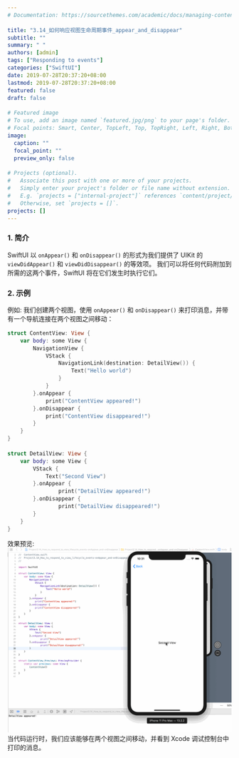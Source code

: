 ```yaml
---
# Documentation: https://sourcethemes.com/academic/docs/managing-content/

title: "3.14_如何响应视图生命周期事件_appear_and_disappear"
subtitle: ""
summary: " "
authors: [admin]
tags: ["Responding to events"]
categories: ["SwiftUI"]
date: 2019-07-28T20:37:20+08:00
lastmod: 2019-07-28T20:37:20+08:00
featured: false
draft: false

# Featured image
# To use, add an image named `featured.jpg/png` to your page's folder.
# Focal points: Smart, Center, TopLeft, Top, TopRight, Left, Right, BottomLeft, Bottom, BottomRight.
image:
  caption: ""
  focal_point: ""
  preview_only: false

# Projects (optional).
#   Associate this post with one or more of your projects.
#   Simply enter your project's folder or file name without extension.
#   E.g. `projects = ["internal-project"]` references `content/project/deep-learning/index.md`.
#   Otherwise, set `projects = []`.
projects: []
---
```

<!-- more -->
### 1. 简介
SwiftUI 以 `onAppear()` 和 `onDisappear()` 的形式为我们提供了 UIKit 的`viewDidAppear()` 和 `viewDidDisappear()` 的等效项。 我们可以将任何代码附加到所需的这两个事件，SwiftUI 将在它们发生时执行它们。

### 2. 示例
例如: 我们创建两个视图，使用 `onAppear()` 和 `onDisappear()` 来打印消息，并带有一个导航连接在两个视图之间移动：
```swift
struct ContentView: View {
    var body: some View {
        NavigationView {
            VStack {
                NavigationLink(destination: DetailView()) {
                    Text("Hello world")
                }
            }
        }.onAppear {
            print("ContentView appeared!")
        }.onDisappear {
            print("ContentView disappeared!")
        }
    }
}

struct DetailView: View {
    var body: some View {
        VStack {
            Text("Second View")
        }.onAppear {
                print("DetailView appeared!")
        }.onDisappear {
                print("DetailView disappeared!")
        }
    }
}
```
效果预览:
![3_14_lifecycle_event_appear_disappear](img/3_14_lifecycle_event_appear_disappear.gif "onAppear and onDisappear")
当代码运行时，我们应该能够在两个视图之间移动，并看到 Xcode 调试控制台中打印的消息。